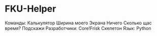 # FKU-Helper
Команды: Калькулятор Ширина моего Экрана Ничего Сколько щас время? Подскажи Разработчики: Core!Frisk Скелетон Язык: Python
